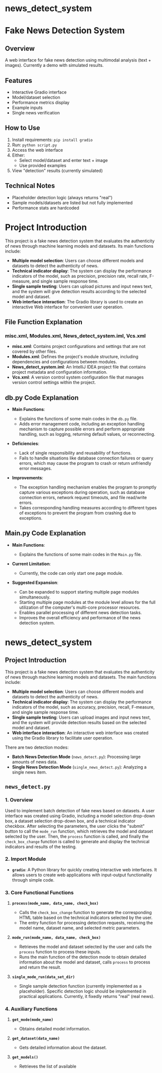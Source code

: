 # news_detect_system
# Fake News Detection System        <!-- by 韦玉雪 -->

## Overview
A web interface for fake news detection using multimodal analysis (text + images). Currently a demo with simulated results.

## Features
- Interactive Gradio interface
- Model/dataset selection
- Performance metrics display
- Example inputs
- Single news verification

## How to Use
1. Install requirements: `pip install gradio`
2. Run: `python script.py`
3. Access the web interface
4. Either:
   - Select model/dataset and enter text + image
   - Use provided examples
5. View "detection" results (currently simulated)

## Technical Notes
- Placeholder detection logic (always returns "real")
- Sample models/datasets are listed but not fully implemented
- Performance stats are hardcoded                       <!-- by 韦玉雪 -->







# Project Introduction              <!-- by 刘巧来 -->

This project is a fake news detection system that evaluates the authenticity of news through machine learning models and datasets. Its main functions include:

- **Multiple model selection**: Users can choose different models and datasets to detect the authenticity of news.
- **Technical indicator display**: The system can display the performance indicators of the model, such as precision, precision rate, recall rate, F-measure, and single sample response time.
- **Single sample testing**: Users can upload pictures and input news text, and the system will give detection results according to the selected model and dataset.
- **Web interface interaction**: The Gradio library is used to create an interactive Web interface for convenient user operation.

## File Function Explanation

### misc.xml, Modules.xml, News_detect_system.iml, Vcs.xml

- **misc.xml**: Contains project configurations and settings that are not covered by other files.
- **Modules.xml**: Defines the project's module structure, including dependencies and configurations between modules.
- **News_detect_system.iml**: An IntelliJ IDEA project file that contains project metadata and configuration information.
- **Vcs.xml**: A version control system configuration file that manages version control settings within the project.

## db.py Code Explanation

- **Main Functions**:
  - Explains the functions of some main codes in the `db.py` file.
  - Adds error management code, including an exception handling mechanism to capture possible errors and perform appropriate handling, such as logging, returning default values, or reconnecting.

- **Deficiencies**:
  - Lack of single responsibility and reusability of functions.
  - Fails to handle situations like database connection failures or query errors, which may cause the program to crash or return unfriendly error messages.

- **Improvements**:
  - The exception handling mechanism enables the program to promptly capture various exceptions during operation, such as database connection errors, network request timeouts, and file read/write errors.
  - Takes corresponding handling measures according to different types of exceptions to prevent the program from crashing due to exceptions.

## Main.py Code Explanation

- **Main Functions**:
  - Explains the functions of some main codes in the `Main.py` file.

- **Current Limitation**:
  - Currently, the code can only start one page module.

- **Suggested Expansion**:
  - Can be expanded to support starting multiple page modules simultaneously.
  - Starting multiple page modules at the module level allows for the full utilization of the computer's multi-core processor resources.
  - Enables parallel processing of different news detection tasks.
  - Improves the overall efficiency and performance of the news detection system.         <!-- by 刘巧来 -->







# news_detect_system <!-- by 黄明娟 -->

## Project Introduction

This project is a fake news detection system that evaluates the authenticity of news through machine learning models and datasets. The main functions include:

- **Multiple model selection**: Users can choose different models and datasets to detect the authenticity of news.
- **Technical indicator display**: The system can display the performance indicators of the model, such as accuracy, precision, recall, F-measure, and single sample response time.
- **Single sample testing**: Users can upload images and input news text, and the system will provide detection results based on the selected model and dataset.
- **Web interface interaction**: An interactive web interface was created using the Gradio library to facilitate user operation.

There are two detection modes:
- **Batch News Detection Mode** (`news_detect.py`): Processing large amounts of news data.
- **Single News Detection Mode** (`single_news_detect.py`): Analyzing a single news item.

## `news_detect.py`

### 1. Overview

Used to implement batch detection of fake news based on datasets. A user interface was created using Gradio, including a model selection drop-down box, a dataset selection drop-down box, and a technical indicator checkbox. After selecting the parameters, the user clicks the "submit" button to call the `mode_run` function, which retrieves the model and dataset selected by the user. Then, the `process` function is called, and finally the `check_box_change` function is called to generate and display the technical indicators and results of the testing.

### 2. Import Module

- **`gradio`**: A Python library for quickly creating interactive web interfaces. It allows users to create web applications with input-output functionality through simple code.

### 3. Core Functional Functions

1. **`process(mode_name, data_name, check_box)`**
   - Calls the `check_box_change` function to generate the corresponding HTML table based on the technical indicators selected by the user.
   - The entry function for processing detection requests, receiving the model name, dataset name, and selected metric parameters.

2. **`mode_run(mode_name, data_name, check_box)`**
   - Retrieves the model and dataset selected by the user and calls the `process` function to process these inputs.
   - Runs the main function of the detection mode to obtain detailed information about the model and dataset, calls `process` to process and return the result.

3. **`single_mode_run(data_set_dir)`**
   - Single sample detection function (currently implemented as a placeholder). Specific detection logic should be implemented in practical applications. Currently, it fixedly returns "real" (real news).

### 4. Auxiliary Functions

1. **`get_mode(mode_name)`**
   - Obtains detailed model information.

2. **`get_dataset(data_name)`**
   - Gets detailed information about the dataset.

3. **`get_models()`**
   - Retrieves the list of available         <!-- by 黄明娟 -->